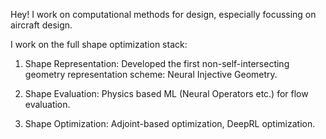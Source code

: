 Hey!
I work on computational methods for design, especially focussing on aircraft design.

I work on the full shape optimization stack:

1. Shape Representation:
Developed the first non-self-intersecting geometry representation scheme: Neural Injective Geometry.

2. Shape Evaluation:
Physics based ML (Neural Operators etc.) for flow evaluation.

3. Shape Optimization:
Adjoint-based optimization, DeepRL optimization.
